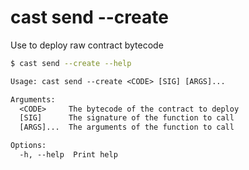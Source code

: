 # cast send --create

Use to deploy raw contract bytecode

```bash
$ cast send --create --help
```

```txt
Usage: cast send --create <CODE> [SIG] [ARGS]...

Arguments:
  <CODE>     The bytecode of the contract to deploy
  [SIG]      The signature of the function to call
  [ARGS]...  The arguments of the function to call

Options:
  -h, --help  Print help
```
